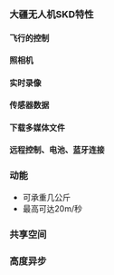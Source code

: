 ### 大疆无人机SKD特性
#### 飞行的控制
#### 照相机
#### 实时录像
#### 传感器数据
#### 下载多媒体文件
#### 远程控制、电池、蓝牙连接

### 动能
* 可承重几公斤
* 最高可达20m/秒

### 共享空间
### 高度异步
